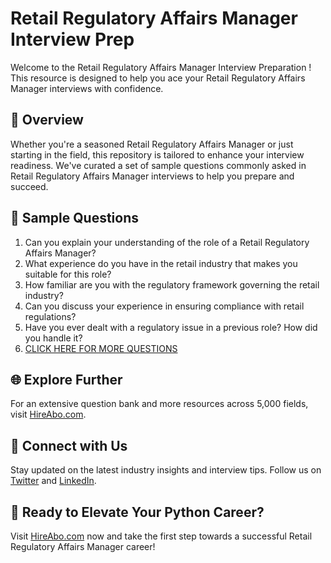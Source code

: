# Retail Regulatory Affairs Manager Interview Prep

Welcome to the Retail Regulatory Affairs Manager Interview Preparation ! This resource is designed to help you ace your Retail Regulatory Affairs Manager interviews with confidence.

## 🚀 Overview

Whether you're a seasoned Retail Regulatory Affairs Manager or just starting in the field, this repository is tailored to enhance your interview readiness. We've curated a set of sample questions commonly asked in Retail Regulatory Affairs Manager interviews to help you prepare and succeed.

## 📝 Sample Questions

1. Can you explain your understanding of the role of a Retail Regulatory Affairs Manager?
2. What experience do you have in the retail industry that makes you suitable for this role?
3. How familiar are you with the regulatory framework governing the retail industry?
4. Can you discuss your experience in ensuring compliance with retail regulations?
5. Have you ever dealt with a regulatory issue in a previous role? How did you handle it?
6. [CLICK HERE FOR MORE QUESTIONS](https://hireabo.com/job/22_0_42/Retail%20Regulatory%20Affairs%20Manager)

## 🌐 Explore Further

For an extensive question bank and more resources across 5,000 fields, visit [HireAbo.com](https://www.hireabo.com).

## 📱 Connect with Us

Stay updated on the latest industry insights and interview tips. Follow us on [Twitter](https://twitter.com/hireabo) and [LinkedIn](https://www.linkedin.com/in/hire-abo-3609972a8/).

## 🚀 Ready to Elevate Your Python Career?

Visit [HireAbo.com](https://www.hireabo.com) now and take the first step towards a successful Retail Regulatory Affairs Manager career!